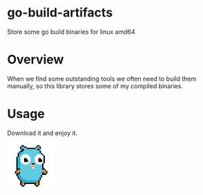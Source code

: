 # go-build-artifacts

Store some go build binaries for linux amd64

# Overview

When we find some outstanding tools we often need to build them manually, so this library stores some of my compiled
binaries.

# Usage

Download it and enjoy it.

![Gopher Shaking Sticker - Gopher shaking - Discover & Share GIFs.gif](assert%2FGopher%20Shaking%20Sticker%20-%20Gopher%20shaking%20-%20Discover%20%26%20Share%20GIFs.gif)